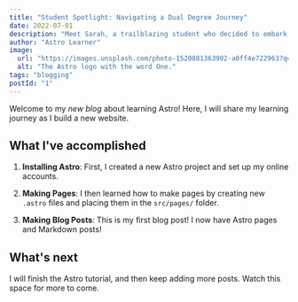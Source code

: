 ```yaml
---
title: "Student Spotlight: Navigating a Dual Degree Journey"
date: 2022-07-01
description: "Meet Sarah, a trailblazing student who decided to embark on a dual degree journey. In this student spotlight, Sarah shares her challenges, triumphs, and insights into managing the demands of two academic pursuits. Get inspired by her story and gain valuable lessons for your own academic endeavors."
author: "Astro Learner"
image:
  url: "https://images.unsplash.com/photo-1520881363902-a0ff4e722963?q=80&w=1470&auto=format&fit=crop&ixlib=rb-4.0.3&ixid=M3wxMjA3fDB8MHxwaG90by1wYWdlfHx8fGVufDB8fHx8fA%3D%3D"
  alt: "The Astro logo with the word One."
tags: "blogging"
postId: "1"
---
```


Welcome to my _new blog_ about learning Astro! Here, I will share my learning journey as I build a new website.

## What I've accomplished

1. **Installing Astro**: First, I created a new Astro project and set up my online accounts.

2. **Making Pages**: I then learned how to make pages by creating new `.astro` files and placing them in the `src/pages/` folder.

3. **Making Blog Posts**: This is my first blog post! I now have Astro pages and Markdown posts!

## What's next

I will finish the Astro tutorial, and then keep adding more posts. Watch this space for more to come.
